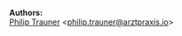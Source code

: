 **Authors:**  
[Philip Trauner](http://github.com/PhilipTrauner) <[philip.trauner@arztpraxis.io](mailto:philip.trauner@arztpraxis.io)>  

